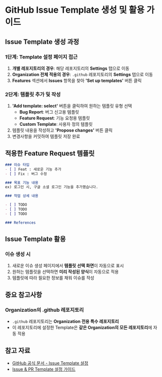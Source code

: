 # GitHub Issue Template 생성 및 활용 가이드

## Issue Template 생성 과정

### 1단계: Template 설정 페이지 접근

1. **개별 레포지토리의 경우**: 해당 레포지토리의 **Settings** 탭으로 이동
2. **Organization 전체 적용의 경우**: `.github` 레포지토리의 **Settings** 탭으로 이동
3. **Features** 섹션에서 **Issues** 항목을 찾아 **'Set up templates'** 버튼 클릭

### 2단계: 템플릿 추가 및 작성

1. **'Add template: select'** 버튼을 클릭하여 원하는 템플릿 유형 선택
    - **Bug Report**: 버그 신고용 템플릿
    - **Feature Request**: 기능 요청용 템플릿
    - **Custom Template**: 사용자 정의 템플릿
2. 템플릿 내용을 작성하고 **'Propose changes'** 버튼 클릭
3. 변경사항을 커밋하여 템플릿 저장 완료

## 적용한 Feature Request 템플릿

```markdown
### 이슈 타입
- [ ] Feat : 새로운 기능 추가
- [ ] Fix : 버그 수정

### 목표 기능 내용
ex) 로그인 시, 구글 소셜 로그인 기능을 추가했습니다.

### 작업 상세 내용

- [ ] TODO
- [ ] TODO
- [ ] TODO

### References
```

## Issue Template 활용

### 이슈 생성 시

1. 새로운 이슈 생성 페이지에서 **템플릿 선택 화면**이 자동으로 표시
2. 원하는 템플릿을 선택하면 **미리 작성된 양식**이 자동으로 적용
3. 템플릿에 따라 필요한 정보를 채워 이슈를 작성

## 중요 참고사항

### Organization의 .github 레포지토리

- `.github` 레포지토리는 **Organization 전용 특수 레포지토리**
- 이 레포지토리에 설정한 Template은 **같은 Organization의 모든 레포지토리**에 자동 적용

## 참고 자료

- [GitHub 공식 문서 - Issue Template 설정](https://docs.github.com/en/communities/using-templates-to-encourage-useful-issues-and-pull-requests/configuring-issue-templates-for-your-repository)
- [Issue & PR Template 설정 가이드](https://amaran-th.github.io/Github/%5BGithub%5D%20Issue%20&%20PR%20Template%20%EC%84%A4%EC%A0%95%ED%95%98%EA%B8%B0/)
